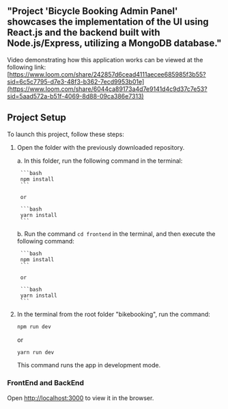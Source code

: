 ## "Project 'Bicycle Booking Admin Panel' showcases the implementation of the UI using React.js and the backend built with Node.js/Express, utilizing a MongoDB database."

Video demonstrating how this application works can be viewed at the following link: [https://www.loom.com/share/242857d6cead4111aecee685985f3b55?sid=6c5c7795-d7e3-48f3-b362-7ecd9953b01e](https://www.loom.com/share/6044ca89173a4d7e9141d4c9d37c7e53?sid=5aad572a-b51f-4069-8d88-09ca386e7313)

## Project Setup

To launch this project, follow these steps:

1. Open the folder with the previously downloaded repository.

    a. In this folder, run the following command in the terminal:

        ```bash
        npm install
        ```

        or

        ```bash
        yarn install
        ```

    b. Run the command `cd frontend` in the terminal, and then execute the following command:

        ```bash
        npm install
        ```

        or

        ```bash
        yarn install
        ```

2. In the terminal from the root folder "bikebooking", run the command:

    ```bash
    npm run dev
    ```

    or

    ```bash
    yarn run dev
    ```

    This command runs the app in development mode.

### FrontEnd and BackEnd

Open [http://localhost:3000](http://localhost:3000) to view it in the browser.
